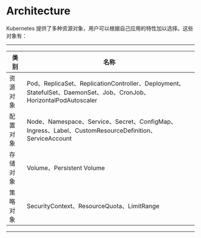 # Architecture

Kubernetes 提供了多种资源对象，用户可以根据自己应用的特性加以选择。这些对象有：

---

| 类别     | 名称                                                                                                              |
| -------- | ----------------------------------------------------------------------------------------------------------------- |
| 资源对象 | Pod、ReplicaSet、ReplicationController、Deployment、StatefulSet、DaemonSet、Job、CronJob、HorizontalPodAutoscaler |
| 配置对象 | Node、Namespace、Service、Secret、ConfigMap、Ingress、Label、CustomResourceDefinition、 ServiceAccount            |
| 存储对象 | Volume、Persistent Volume                                                                                         |
| 策略对象 | SecurityContext、ResourceQuota、LimitRange                                                                        |

---
